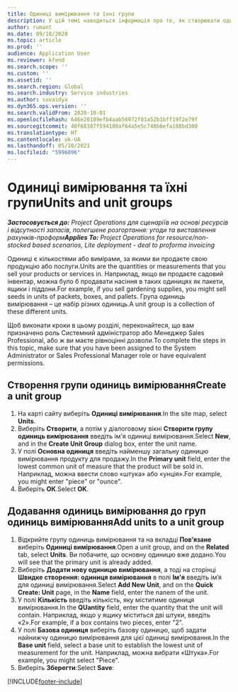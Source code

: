 ```yaml
---
title: Одиниці вимірювання та їхні групи
description: У цій темі наводиться інформація про те, як створювати одиниці та групи одиниць вимірювання в Dynamics 365 Project Operations.
author: rumant
ms.date: 09/18/2020
ms.topic: article
ms.prod: ''
audience: Application User
ms.reviewer: kfend
ms.search.scope: ''
ms.custom: ''
ms.assetid: ''
ms.search.region: Global
ms.search.industry: Service industries
ms.author: suvaidya
ms.dyn365.ops.version: ''
ms.search.validFrom: 2020-10-01
ms.openlocfilehash: 646e20189efb4aab56972f01a52b1bff19f2e79f
ms.sourcegitcommit: 40f68387f594180af64a5e5c748b6efa188bd300
ms.translationtype: HT
ms.contentlocale: uk-UA
ms.lasthandoff: 05/10/2021
ms.locfileid: "5996096"
---
```

# <a name="units-and-unit-groups"></a><span data-ttu-id="d14c0-103">Одиниці вимірювання та їхні групи</span><span class="sxs-lookup"><span data-stu-id="d14c0-103">Units and unit groups</span></span>

<span data-ttu-id="d14c0-104">_**Застосовується до:** Project Operations для сценаріїв на основі ресурсів і відсутності запасів, полегшене розгортання: угоди та виставлення рахунків-проформ_</span><span class="sxs-lookup"><span data-stu-id="d14c0-104">_**Applies To:** Project Operations for resource/non-stocked based scenarios, Lite deployment - deal to proforma invoicing_</span></span>

<span data-ttu-id="d14c0-105">Одиниці є кількостями або вимірами, за якими ви продаєте свою продукцію або послуги.</span><span class="sxs-lookup"><span data-stu-id="d14c0-105">Units are the quantities or measurements that you sell your products or services in.</span></span> <span data-ttu-id="d14c0-106">Наприклад, якщо ви продаєте садовий інвентар, можна було б продавати насіння в таких одиницях як пакети, ящики і піддони.</span><span class="sxs-lookup"><span data-stu-id="d14c0-106">For example, if you sell gardening supplies, you might sell seeds in units of packets, boxes, and pallets.</span></span> <span data-ttu-id="d14c0-107">Група одиниць вимірювання – це набір різних одиниць.</span><span class="sxs-lookup"><span data-stu-id="d14c0-107">A unit group is a collection of these different units.</span></span>

<span data-ttu-id="d14c0-108">Щоб виконати кроки в цьому розділі, переконайтеся, що вам призначено роль Системний адміністратор або Менеджер Sales Professional, або ж ви маєте рівноцінні дозволи.</span><span class="sxs-lookup"><span data-stu-id="d14c0-108">To complete the steps in this topic, make sure that you have been assigned to the System Administrator or Sales Professional Manager role or have equivalent permissions.</span></span>

## <a name="create-a-unit-group"></a><span data-ttu-id="d14c0-109">Створення групи одиниць вимірювання</span><span class="sxs-lookup"><span data-stu-id="d14c0-109">Create a unit group</span></span>

1. <span data-ttu-id="d14c0-110">На карті сайту виберіть **Одиниці вимірювання**.</span><span class="sxs-lookup"><span data-stu-id="d14c0-110">In the site map, select **Units**.</span></span>
2. <span data-ttu-id="d14c0-111">Виберіть **Створити**, а потім у діалоговому вікні **Створити групу одиниць вимірювання** введіть ім'я одиниці вимірювання.</span><span class="sxs-lookup"><span data-stu-id="d14c0-111">Select **New**, and in the **Create Unit Group** dialog box, enter the unit name.</span></span>
3. <span data-ttu-id="d14c0-112">У полі **Основна одиниця** введіть найменшу загальну одиницю вимірювання продукту для продажу.</span><span class="sxs-lookup"><span data-stu-id="d14c0-112">In the **Primary unit** field, enter the lowest common unit of measure that the product will be sold in.</span></span> <span data-ttu-id="d14c0-113">Наприклад, можна ввести слово «штука» або «унція».</span><span class="sxs-lookup"><span data-stu-id="d14c0-113">For example, you might enter "piece" or "ounce".</span></span>
4. <span data-ttu-id="d14c0-114">Виберіть **ОК**.</span><span class="sxs-lookup"><span data-stu-id="d14c0-114">Select **OK**.</span></span>

## <a name="add-units-to-a-unit-group"></a><span data-ttu-id="d14c0-115">Додавання одиниць вимірювання до груп одиниць вимірювання</span><span class="sxs-lookup"><span data-stu-id="d14c0-115">Add units to a unit group</span></span>

1. <span data-ttu-id="d14c0-116">Відкрийте групу одиниць вимірювання та на вкладці **Пов’язане** виберіть **Одиниці вимірювання**.</span><span class="sxs-lookup"><span data-stu-id="d14c0-116">Open a unit group, and on the **Related** tab, select **Units**.</span></span> <span data-ttu-id="d14c0-117">Ви побачите, що основну одиницю вже додано.</span><span class="sxs-lookup"><span data-stu-id="d14c0-117">You will see that the primary unit is already added.</span></span>
2. <span data-ttu-id="d14c0-118">Виберіть **Додати нову одиницю вимірювання**, а тоді на сторінці **Швидке створення: одиниця вимірювання** в полі **Ім'я** введіть ім’я для одиниці вимірювання.</span><span class="sxs-lookup"><span data-stu-id="d14c0-118">Select **Add New Unit**, and on the **Quick Create: Unit** page, in the **Name** field, enter the nanem of the unit.</span></span>
3. <span data-ttu-id="d14c0-119">У полі **Кількість** введіть кількість, яку міститиме одиниця вимірювання.</span><span class="sxs-lookup"><span data-stu-id="d14c0-119">In the **QUantity** field, enter the quantity that the unit will contain.</span></span> <span data-ttu-id="d14c0-120">Наприклад, якщо у ящику міститься дві штуки, введіть «2».</span><span class="sxs-lookup"><span data-stu-id="d14c0-120">For example, if a box contains two pieces, enter "2".</span></span> 
4. <span data-ttu-id="d14c0-121">У полі **Базова одиниця** виберіть базову одиницю, щоб задати найнижчу одиницю вимірювання для цієї одиниці вимірювання.</span><span class="sxs-lookup"><span data-stu-id="d14c0-121">In the **Base unit** field, select a base unit to establish the lowest unit of measurement for the unit.</span></span> <span data-ttu-id="d14c0-122">Наприклад, можна вибрати «Штука».</span><span class="sxs-lookup"><span data-stu-id="d14c0-122">For example, you might select "Piece".</span></span>
5. <span data-ttu-id="d14c0-123">Виберіть **Зберегти**:</span><span class="sxs-lookup"><span data-stu-id="d14c0-123">Select **Save**:</span></span>


[!INCLUDE[footer-include](../includes/footer-banner.md)]